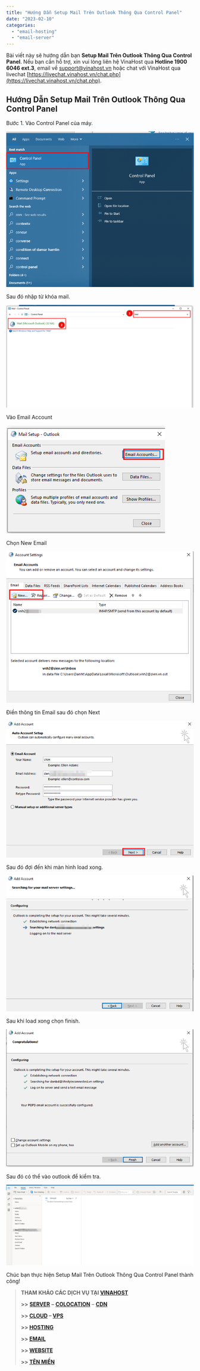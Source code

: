 ```yaml
---
title: "Hướng Dẫn Setup Mail Trên Outlook Thông Qua Control Panel"
date: "2023-02-10"
categories: 
  - "email-hosting"
  - "email-server"
---
```


Bài viết này sẽ hướng dẫn bạn **Setup Mail Trên Outlook Thông Qua Control Panel**. Nếu bạn cần hỗ trợ, xin vui lòng liên hệ VinaHost qua **Hotline 1900 6046 ext.3**, email về [support@vinahost.vn](mailto:support@vinahost.vn) hoặc chat với VinaHost qua livechat [https://livechat.vinahost.vn/chat.php](https://livechat.vinahost.vn/chat.php).

## Hướng Dẫn Setup Mail Trên Outlook Thông Qua Control Panel

Bước 1. Vào Control Panel của máy.

![Hướng Dẫn Setup Mail Trên Outlook Thông Qua Control Panel](images/setup-mail-tren-outlook-thong-qua-control-panel-1.png)

Sau đó nhập từ khóa mail.

![](images/setup-mail-tren-outlook-thong-qua-control-panel-2.png)

Vào Email Account

![](images/setup-mail-tren-outlook-thong-qua-control-panel-3.png)

Chọn New Email

![](images/setup-mail-tren-outlook-thong-qua-control-panel-4.png)

Điền thông tin Email sau đó chọn Next

![](images/setup-mail-tren-outlook-thong-qua-control-panel-5.png)

Sau đó đợi đến khi màn hình load xong.

![](images/setup-mail-tren-outlook-thong-qua-control-panel-6.png)

Sau khi load xong chọn finish.

![](images/setup-mail-tren-outlook-thong-qua-control-panel-7.png)

Sau đó có thể vào outlook để kiểm tra.

![](images/setup-mail-tren-outlook-thong-qua-control-panel-8.png)

Chúc bạn thực hiện Setup Mail Trên Outlook Thông Qua Control Panel thành công!

> **THAM KHẢO CÁC DỊCH VỤ TẠI [VINAHOST](https://kb.vinahost.vn/)**
> 
> **\>>** [**SERVER**](https://vinahost.vn/thue-may-chu-rieng/) **–** [**COLOCATION**](https://vinahost.vn/colocation.html) – [**CDN**](https://vinahost.vn/dich-vu-cdn-chuyen-nghiep)
> 
> **\>> [CLOUD](https://vinahost.vn/cloud-server-gia-re/) – [VPS](https://vinahost.vn/vps-ssd-chuyen-nghiep/)**
> 
> **\>> [HOSTING](https://vinahost.vn/wordpress-hosting)**
> 
> **\>> [EMAIL](https://vinahost.vn/email-hosting)**
> 
> **\>> [WEBSITE](http://vinawebsite.vn/)**
> 
> **\>> [TÊN MIỀN](https://vinahost.vn/ten-mien-gia-re/)**
